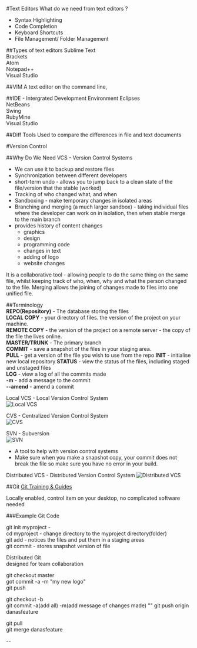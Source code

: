 #Text Editors 
What do we need from text editors ?  
* Syntax Highlighting   
* Code Completion  
* Keyboard Shortcuts  
* File Management/ Folder Management  

##Types of text editors
Sublime Text  
Brackets  
Atom  
Notepad++  
Visual Studio

##VIM
A text editor on the command line, 

##IDE - Intergrated Development Environment
Eclipses  
NetBeans  
Swing   
RubyMine  
Visual Studio 	

##Diff Tools
Used to compare the differences in file and text documents

#Version Control 

##Why Do We Need VCS - Version Control Systems 
* We can use it to backup and restore files  
* Synchronization between different developers  
* short-term undo - allows you to jump back to a clean state of the file/version that the stable (worked)  
* Tracking of who changed what, and when  
* Sandboxing - make temporary changes in isolated areas  
* Branching and merging (a much larger sandbox) - taking individual files where the developer can work on in isolation, then when stable merge to the main branch   
* provides history of content changes 
	* graphics 
	* design 
	* programming code
	* changes in text 
	* adding of logo
	* website changes

It is a collaborative tool - allowing people to do the same thing on the same file, whilst keeping track of who, when, why and what the person changed to the file. Merging allows the joining of changes made to files into one unified file.  

##Terminology  
**REPO(Repository)** - The database storing the files  
**LOCAL COPY** - your directory of files. the version of the project on your machine.    
**REMOTE COPY** - the version of the project on a remote server - the copy of the file the lives online.  
**MASTER/TRUNK** - The primary branch   
**COMMIT** - save a snapshot of the files in your staging area.   
**PULL** - get a version of the file you wish to use from the repo
**INIT** - initialise new local repository 
**STATUS** - view the status of the files, including staged and unstaged files  
**LOG** - view a log of all the commits made  
**-m** - add a message to the commit  
**--amend** - amend a commit 


Local VCS - Local Version Control System  
![Local VCS](http://pigne.org/teaching/images/vcs-diag.png)

CVS - Centralized Version Control System  
![CVS](http://pigne.org/teaching/images/cvcs-diag.png)

SVN - Subversion  
![SVN]()   
* A tool to help with version control systems  
* Make sure when you make a snapshot copy, your commit does not break the file so make sure you have no error in your build. 

Distributed VCS - Distributed Version Control System
![Distributed VCS](http://ahsio.com/code-versioning/images/distributed.png)

##Git 
[Git Training & Guides](https://www.youtube.com/channel/UCP7RrmoueENv9TZts3HXXtw)  

Locally enabled, control item on your desktop, no complicated software needed  

###Example Git Code 

git init myproject -  
cd myproject - change directory to the myproject directory(folder)  
git add - notices the files and put them in a staging areas  
git commit - stores snapshot version of file  

Distributed Git  
designed for team collaboration  

git checkout master  
got commit -a -m "my new logo"  
git push  

git checkout -b   
git commit -a(add all)  -m(add message of changes made) "" 
git push origin danasfeature  

git pull  
git merge danasfeature  

--
